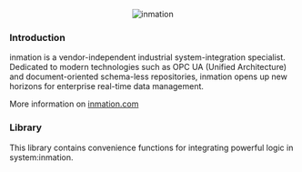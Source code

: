 <p align="center" >
  <img src="http://inmation.com/images/logo.png" alt="inmation" title="inmation">
</p>

### Introduction

inmation is a vendor-independent industrial system-integration specialist. Dedicated to modern technologies such as OPC UA (Unified Architecture) and document-oriented schema-less repositories, inmation opens up new horizons for enterprise real-time data management.

More information on [inmation.com](http://inmation.com)

### Library

This library contains convenience functions for integrating powerful logic in system:inmation.
